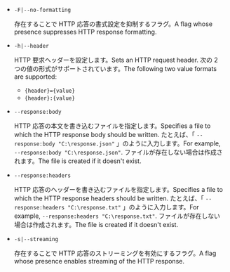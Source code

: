 * `-F|--no-formatting`

  <span data-ttu-id="bb8cb-101">存在することで HTTP 応答の書式設定を抑制するフラグ。</span><span class="sxs-lookup"><span data-stu-id="bb8cb-101">A flag whose presence suppresses HTTP response formatting.</span></span>

* `-h|--header`

  <span data-ttu-id="bb8cb-102">HTTP 要求ヘッダーを設定します。</span><span class="sxs-lookup"><span data-stu-id="bb8cb-102">Sets an HTTP request header.</span></span> <span data-ttu-id="bb8cb-103">次の 2 つの値の形式がサポートされています。</span><span class="sxs-lookup"><span data-stu-id="bb8cb-103">The following two value formats are supported:</span></span>

  * `{header}={value}`
  * `{header}:{value}`

* `--response:body`

  <span data-ttu-id="bb8cb-104">HTTP 応答の本文を書き込むファイルを指定します。</span><span class="sxs-lookup"><span data-stu-id="bb8cb-104">Specifies a file to which the HTTP response body should be written.</span></span> <span data-ttu-id="bb8cb-105">たとえば、「 `--response:body "C:\response.json"` 」のように入力します。</span><span class="sxs-lookup"><span data-stu-id="bb8cb-105">For example, `--response:body "C:\response.json"`.</span></span> <span data-ttu-id="bb8cb-106">ファイルが存在しない場合は作成されます。</span><span class="sxs-lookup"><span data-stu-id="bb8cb-106">The file is created if it doesn't exist.</span></span>

* `--response:headers`

  <span data-ttu-id="bb8cb-107">HTTP 応答のヘッダーを書き込むファイルを指定します。</span><span class="sxs-lookup"><span data-stu-id="bb8cb-107">Specifies a file to which the HTTP response headers should be written.</span></span> <span data-ttu-id="bb8cb-108">たとえば、「 `--response:headers "C:\response.txt"` 」のように入力します。</span><span class="sxs-lookup"><span data-stu-id="bb8cb-108">For example, `--response:headers "C:\response.txt"`.</span></span> <span data-ttu-id="bb8cb-109">ファイルが存在しない場合は作成されます。</span><span class="sxs-lookup"><span data-stu-id="bb8cb-109">The file is created if it doesn't exist.</span></span>

* `-s|--streaming`

  <span data-ttu-id="bb8cb-110">存在することで HTTP 応答のストリーミングを有効にするフラグ。</span><span class="sxs-lookup"><span data-stu-id="bb8cb-110">A flag whose presence enables streaming of the HTTP response.</span></span>
